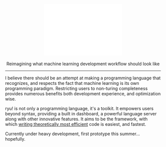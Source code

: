<div align="center">

<picture>
  <source media="(prefers-color-scheme: light)" srcset="/ryu!.png" />
  <img alt="tiny corp logo" src="/ryu!.png" width="50%" height="50%" />
</picture>

Reimagining what machine learning development workflow should look like
</div>

---

I believe there should be an attempt at making a programming language that recognizes, and respects the fact that machine learning is its own programming paradigm. Restricting users to non-turing completeness provides numerous benefits both development experience, and optimization wise.

ryu! is not only a programming language, it's a toolkit. It empowers users beyond syntax, providing a built in dashboard, a powerful language server along with other innovative features. It aims to be the framework, with which [writing theoretically most efficient](https://medium.com/@noahbean3396/the-future-of-ai-compute-deepseeks-ptx-innovation-and-what-it-means-for-nvidia-f501b7a0f58e) code is easiest, and fastest.

Currently under heavy development, first prototype this summer... hopefully.